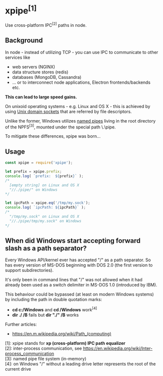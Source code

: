 
xpipe<sup>[1]</sup>
===================

Use cross-platform IPC<sup>[2]</sup> paths in node.

Background
----------

In node - instead of utilizing TCP - you can use IPC to communicate to other services like
- web servers (NGINX)
- data structure stores (redis)
- databases (MongoDB, Cassandra)
- ...
or to interconnect node applications, Electron frontends/backends etc.  

**This can lead to large speed gains.**

On unixoid operating systems - e.g. Linux and OS X - this is achieved by using 
[Unix domain sockets](https://en.wikipedia.org/wiki/Unix_domain_socket) that 
are referred by file descriptors.

Unlike the former, Windows utilizes [named pipes](https://en.wikipedia.org/wiki/Named_pipe) living 
in the root directory of the NPFS<sup>[3]</sup>, mounted under the special path \\.\pipe\.

To mitigate these differences, xpipe was born...


Usage
-----

```javascript
const xpipe = require('xpipe');

let prefix = xpipe.prefix;
console.log( `prefix:  ${prefix}` );
/*
  [empty string] on Linux and OS X
  "//./pipe/" on Windows
*/

let ipcPath = xpipe.eq('/tmp/my.sock');
console.log( `ipcPath: ${ipcPath}` );
/*
  "/tmp/my.sock" on Linux and OS X
  "//./pipe/tmp/my.sock" on Windows
*/
```

When did Windows start accepting forward slash as a path separator?
-------------------------------------------------------------------

Every Windows API/kernel ever has accepted "/" as a path separator.
So has every version of MS-DOS beginning with DOS 2.0 (the first version 
to support subdirectories).

It's only been in command lines that "/" was not allowed when it had
already been used as a switch delimiter in MS-DOS 1.0 (introduced by IBM).

This behaviour could be bypassed (at least on modern Windows systems) by including 
the path in double quotation marks:
- **cd c:/Windows** and **cd /Windows** work<sup>[4]</sup>
- **dir ./ /B** fails but **dir "./" /B** works

Further articles: 
- https://en.m.wikipedia.org/wiki/Path_(computing)

  
  
  
[1]: xpipe stands for **xp (cross-platform) IPC path equalizer**  
[2]: inter-process communication, see https://en.wikipedia.org/wiki/Inter-process_communication  
[3]: named pipe file system (in-memory)  
[4]: on Windows "/" without a leading drive letter represents the root of the current drive  
